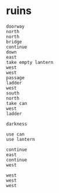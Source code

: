 # ruins

    doorway
    north
    north
    bridge
    continue
    down
    east
    take empty lantern
    west
    west
    passage
    ladder
    west
    south
    north
    take can
    west
    ladder

    darkness

    use can
    use lantern

    continue
    east
    continue
    west

    west
    west
    west
